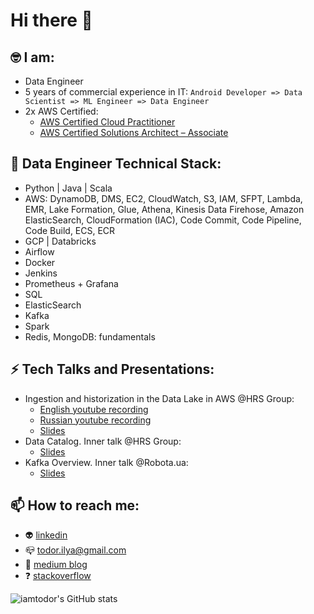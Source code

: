 # Hi there 👋

## 🤓 I am:
* Data Engineer
* 5 years of commercial experience in IT: `Android Developer => Data Scientist => ML Engineer => Data Engineer`
* 2x AWS Certified:
  * [AWS Certified Cloud Practitioner](https://www.credly.com/badges/4a6e053d-ce11-4e36-9c42-689feb584ded/public_url)
  * [AWS Certified Solutions Architect – Associate](https://www.credly.com/badges/741400de-d94d-4c49-baee-7c32df7ce755/public_url)

## 🔧 Data Engineer Technical Stack:
* Python | Java | Scala
* AWS: DynamoDB, DMS, EC2, CloudWatch, S3, IAM, SFPT, Lambda, EMR, Lake Formation, Glue, Athena, Kinesis Data Firehose, Amazon ElasticSearch, CloudFormation (IAC), Code Commit, Code Pipeline, Code Build, ECS, ECR
* GCP | Databricks
* Airflow
* Docker
* Jenkins
* Prometheus + Grafana
* SQL
* ElasticSearch
* Kafka
* Spark
* Redis, MongoDB: fundamentals

## ⚡ Tech Talks and Presentations:
* Ingestion and historization in the Data Lake in AWS @HRS Group:
    * [English youtube recording](https://www.youtube.com/watch?v=tZfN-8G0Yi0)
    * [Russian youtube recording](https://www.youtube.com/watch?v=rNBDgCM6s3I)
    * [Slides](https://www.slideshare.net/IlyaTodor/ingestion-and-historization-in-the-data-lake)
* Data Catalog. Inner talk @HRS Group:
    * [Slides](https://www.slideshare.net/IlyaTodor/data-catalog)
* Kafka Overview. Inner talk @Robota.ua:
    * [Slides](https://www.slideshare.net/IlyaTodor/kafka-overview-249770668)

## 📫 How to reach me:
* 👽 [linkedin](https://www.linkedin.com/in/iamtodor/)
* 📪 todor.ilya@gmail.com
* 📒 [medium blog](https://iamtodor.medium.com/)
* ❓ [stackoverflow](https://stackoverflow.com/users/5151861/iamtodor)

![iamtodor's GitHub stats](https://github-readme-stats.vercel.app/api?username=iamtodor&show_icons=true&count_private=true)




<!--
**iamtodor/iamtodor** is a ✨ _special_ ✨ repository because its `README.md` (this file) appears on your GitHub profile.

Here are some ideas to get you started:

- 🔭 I’m currently working on ...
- 🌱 I’m currently learning ...
- 👯 I’m looking to collaborate on ...
- 🤔 I’m looking for help with ...
- 💬 Ask me about ...
- 📫 How to reach me: ...
- 😄 Pronouns: ...
- ⚡ Fun fact: ...
-->
